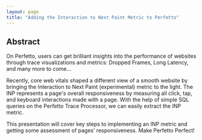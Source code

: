 ```yaml
---
layout: page
title: "Adding the Interaction to Next Paint Metric to Perfetto"
---
```


## Abstract
On Perfetto, users can get brilliant insights into the performance of websites through trace visualizations and metrics: Dropped Frames, Long Latency, and many more to come...

Recently, core web vitals shaped a different view of a smooth website by bringing the Interaction to Next Paint (experimental) metric to the light. The INP represents a page's overall responsiveness by measuring all click, tap, and keyboard interactions made with a page. With the help of simple SQL queries on the Perfetto Trace Processor, we can easily extract the INP metric.

This presentation will cover key steps to implementing an INP metric and getting some assessment of pages’ responsiveness. Make Perfetto Perfect!


